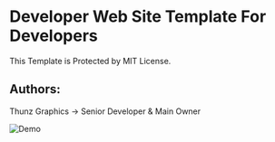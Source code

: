 # Developer Web Site Template For Developers
This Template is Protected by MIT License.
## Authors:
Thunz Graphics → Senior Developer & Main Owner

![Demo](https://i.hizliresim.com/iRlXKo.png)
